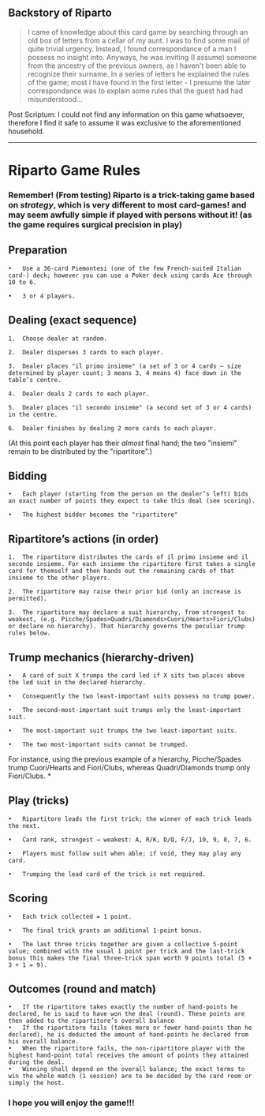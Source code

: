 ## Backstory of Riparto
> I came of knowledge about this card game by searching through an old box of letters from a cellar of my aunt. I was to find some mail of quite trivial urgency. Instead, I found correspondance of a man I possess no insight into. Anyways, he was inviting (I assume) someone from the ancestry of the previous owners, as I haven't been able to recognize their surname. In a series of letters he explained the rules of the game; most I have found in the first letter - I presume the later correspondance was to explain some rules that the guest had had misunderstood...

Post Scriptum: I could not find any information on this game whatsoever, therefore I find it safe to assume it was exclusive to the aforementioned household.

---

# Riparto Game Rules



### Remember! (From testing) Riparto is a trick-taking game based on *strategy*, which is very different to most card-games! and may seem awfully simple if played with persons without it! (as the game requires surgical precision in play)

## Preparation
	•	Use a 36-card Piemontesi (one of the few French-suited Italian card-) deck; however you can use a Poker deck using cards Ace through 10 to 6.
 
	•	3 or 4 players.

## Dealing (exact sequence)
	1.	Choose dealer at random.
 
	2.	Dealer disperses 3 cards to each player.
 
	3.	Dealer places "il primo insieme" (a set of 3 or 4 cards — size determined by player count; 3 means 3, 4 means 4) face down in the table’s centre.
 
	4.	Dealer deals 2 cards to each player.
 
	5.	Dealer places "il secondo insieme" (a second set of 3 or 4 cards) in the centre.
 
	6.	Dealer finishes by dealing 2 more cards to each player.
 
(At this point each player has their *almost* final hand; the two "insiemi" remain to be distributed by the "ripartitore".)

## Bidding
	•	Each player (starting from the person on the dealer’s left) bids an exact number of points they expect to take this deal (see scoring).

	•	The highest bidder becomes the "ripartitore"

## Ripartitore’s actions (in order)
	1.	The ripartitore distributes the cards of il primo insieme and il secondo insieme. For each insieme the ripartitore first takes a single card for themself and then hands out the remaining cards of that insieme to the other players.
 
	2.	The ripartitore may raise their prior bid (only an increase is permitted).
 
	3.	The ripartitore may declare a suit hierarchy, from strongest to weakest, (e.g. Picche/Spades>Quadri/Diamonds>Cuori/Hearts>Fiori/Clubs) or declare no hierarchy). That hierarchy governs the peculiar trump rules below.

## Trump mechanics (hierarchy-driven)
	•	A card of suit X trumps the card led if X sits two places above the led suit in the declared hierarchy.
 
	•	Consequently the two least-important suits possess no trump power.
 
	•	The second-most-important suit trumps only the least-important suit.
 
	•	The most-important suit trumps the two least-important suits.
 
	•	The two most-important suits cannot be trumped.

For instance, using the previous example of a hierarchy, Picche/Spades trump Cuori/Hearts and Fiori/Clubs, whereas Quadri/Diamonds trump only Fiori/Clubs. *

## Play (tricks)
	•	Ripartitore leads the first trick; the winner of each trick leads the next.
 
	•	Card rank, strongest → weakest: A, R/K, D/Q, F/J, 10, 9, 8, 7, 6.
 
	•	Players must follow suit when able; if void, they may play any card.
 
	•	Trumping the lead card of the trick is not required.

## Scoring
	•	Each trick collected = 1 point.
 
	•	The final trick grants an additional 1-point bonus.
 
	•	The last three tricks together are given a collective 5-point value; combined with the usual 1 point per trick and the last-trick bonus this makes the final three-trick span worth 9 points total (5 + 3 + 1 = 9).

## Outcomes (round and match)
	•	If the ripartitore takes exactly the number of hand-points he declared, he is said to have won the deal (round). These points are then added to the ripartitore’s overall balance
	•	If the ripartitore fails (takes more or fewer hand-points than he declared), he is deducted the amount of hand-points he declared from his overall balance.
	•	When the ripartitore fails, the non-ripartitore player with the highest hand-point total receives the amount of points they attained during the deal.
	•	Winning shall depend on the overall balance; the exact terms to win the whole match (1 session) are to be decided by the card room or simply the host.

### I hope you will enjoy the game!!!
